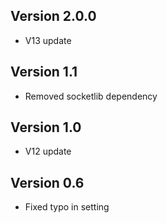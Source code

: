 ## Version 2.0.0
- V13 update

## Version 1.1
- Removed socketlib dependency

## Version 1.0
- V12 update

## Version 0.6
- Fixed typo in setting

